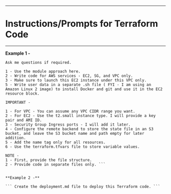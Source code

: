----------------------------------------------------

# Instructions/Prompts for Terraform Code

----------------------------------------------------


**Example 1 -**

``` As a DevOps Engineer, write a Terraform code for me considering the below points/conditions - 
Ask me questions if required. 

1 - Use the module approach here. 
2 - Write code for AWS services - EC2, SG, and VPC only. 
3 - Make sure to launch this EC2 instance under this VPC only. 
5 - Write user data in a separate .sh file ( FYI - I am using an Amazon Linux 2 image) to install Docker and git and use it in the EC2 resource block. 

IMPORTANT -  

1 - For VPC - You can assume any VPC CIDR range you want. 
2 - For EC2 - Use the t2.small instance type. I will provide a key pair and AMI ID.  
3 - Security Group Ingress ports - I will add it later. 
4 - Configure the remote backend to store the state file in an S3 bucket, and leave the S3 bucket name and path empty for later addition.  
5 - Add the name tag only for all resources. 
6 - Use the terraform.tfvars file to store variable values.

NOTE -   
1 - First, provide the file structure. 
2 - Provide code in separate files only. ```


**Example 2 -**

``` Create the deployment.md file to deploy this Terraform code. ```
